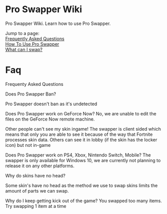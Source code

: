 # Pro Swapper Wiki
Pro Swapper Wiki. Learn how to use Pro Swapper. 


Jump to a page: <br>
[Frequently Asked Questions](#faq) <br>
[How To Use Pro Swapper](#howto) <br>
[What can I swap?](#swap) <br>




# Faq
Frequenty Asked Questions

Does Pro Swapper Ban?

Pro Swapper doesn't ban as it's undetected

Does Pro Swapper work on GeForce Now?
No, we are unable to edit the files on the GeForce Now remote machine.

Other people can't see my skin ingame!
The swapper is client sided which means that only you are able to see it because of the way that Fortnite processes skin data. Others can see it in lobby (if the skin has the locker icon) but not in-game

Does Pro Swapper work on PS4, Xbox, Nintendo Switch, Mobile?
The swapper is only available for Windows 10, we are currently not planning to release it on any other platforms.

Why do skins have no head?

Some skin's have no head as the method we use to swap skins limits the amount of parts we can swap.

Why do I keep getting kick out of the game?
You swapped too many items. Try swapping 1 item at a time
